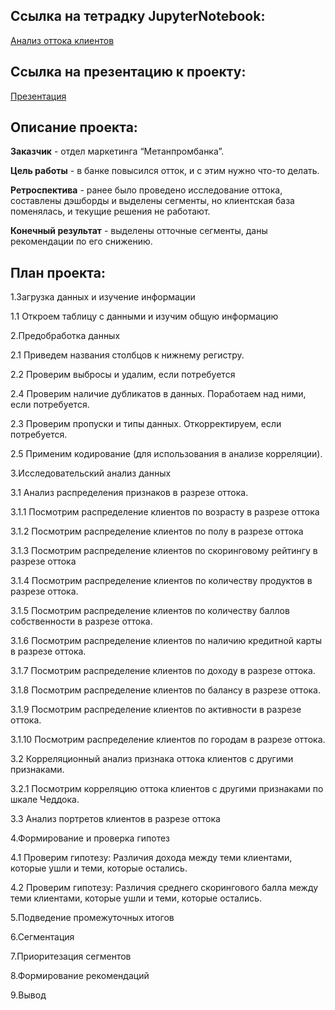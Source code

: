 ## Ссылка на тетрадку JupyterNotebook:  
[Анализ оттока клиентов](https://github.com/DenZo-web/My_projects/blob/main/Last_project/Last%20project.ipynb)  
## Ссылка на презентацию к проекту:  
[Презентация](https://disk.yandex.ru/i/7FXnb7Lqne9IYQ)

## Описание проекта:  
**Заказчик** - отдел маркетинга “Метанпромбанка”.

**Цель работы** - в банке повысился отток, и с этим нужно что-то делать.

**Ретроспектива** - ранее было проведено исследование оттока, составлены дэшборды и выделены сегменты, но клиентская база поменялась, и текущие решения не работают.

**Конечный результат** - выделены отточные сегменты, даны рекомендации по его снижению.

## План проекта:  
1.Загрузка данных и изучение информации

1.1 Откроем таблицу с данными и изучим общую информацию

2.Предобработка данных

2.1 Приведем названия столбцов к нижнему регистру.

2.2 Проверим выбросы и удалим, если потребуется

2.4 Проверим наличие дубликатов в данных. Поработаем над ними, если потребуется.

2.3 Проверим пропуски и типы данных. Откорректируем, если потребуется.

2.5 Применим кодирование (для использования в анализе корреляции).

3.Исследовательский анализ данных

3.1 Анализ распределения признаков в разрезе оттока.

3.1.1 Посмотрим распределение клиентов по возрасту в разрезе оттока

3.1.2 Посмотрим распределение клиентов по полу в разрезе оттока

3.1.3 Посмотрим распределение клиентов по скоринговому рейтингу в разрезе оттока

3.1.4 Посмотрим распределение клиентов по количеству продуктов в разрезе оттока.

3.1.5 Посмотрим распределение клиентов по количеству баллов собственности в разрезе оттока.

3.1.6 Посмотрим распределение клиентов по наличию кредитной карты в разрезе оттока.

3.1.7 Посмотрим распределение клиентов по доходу в разрезе оттока.

3.1.8 Посмотрим распределение клиентов по балансу в разрезе оттока.

3.1.9 Посмотрим распределение клиентов по активности в разрезе оттока.

3.1.10 Посмотрим распределение клиентов по городам в разрезе оттока.

3.2 Корреляционный анализ признака оттока клиентов с другими признаками.

3.2.1 Посмотрим корреляцию оттока клиентов с другими признаками по шкале Чеддока.

3.3 Анализ портретов клиентов в разрезе оттока

4.Формирование и проверка гипотез

4.1 Проверим гипотезу: Различия дохода между теми клиентами, которые ушли и теми, которые остались.

4.2 Проверим гипотезу: Различия среднего скорингового балла между теми клиентами, которые ушли и теми, которые остались.

5.Подведение промежуточных итогов

6.Сегментация

7.Приоритезация сегментов

8.Формирование рекомендаций

9.Вывод
